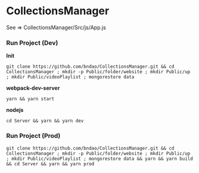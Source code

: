 # CollectionsManager
See => CollectionsManager/Src/js/App.js

### Run Project (Dev)

**Init**

`git clone https://github.com/bndao/CollectionsManager.git && cd CollectionsManager ; mkdir -p Public/folder/website ; mkdir Public/up ; mkdir Public/videoPlaylist ; mongorestore data`

**webpack-dev-server**

`yarn && yarn start`

**nodejs**

`cd Server && yarn && yarn dev`

### Run Project (Prod)

`git clone https://github.com/bndao/CollectionsManager.git && cd CollectionsManager ; mkdir -p Public/folder/website ; mkdir Public/up ; mkdir Public/videoPlaylist ; mongorestore data && yarn && yarn build && cd Server && yarn && yarn prod`
